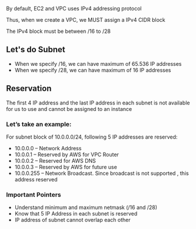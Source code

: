 By default, EC2 and VPC uses IPv4 addressing protocol


Thus, when we create a VPC, we MUST assign a IPv4 CIDR block


The IPv4 block must be between /16 to /28


## Let's do Subnet
* When we specify /16, we can have maximum of 65.536 IP addresses
* When we specify /28, we can have maximum of 16 IP addresses

## Reservation
The first 4 IP address and the last IP address in each subnet is not available for us to use and cannot be assigned to an instance

### Let’s take an example:
For subnet block of 10.0.0.0/24, following 5 IP addresses are reserved:

* 10.0.0.0 – Network Address
* 10.0.0.1 – Reserved by AWS for VPC Router
* 10.0.0.2 – Reserved for AWS DNS
* 10.0.0.3 – Reserved by AWS for future use
* 10.0.0.255 – Network Broadcast. Since broadcast is not supported , this address reserved

### Important Pointers
* Understand minimum and maximum netmask (/16 and /28)
* Know that 5 IP Address in each subnet is reserved 
* IP address of subnet cannot overlap each other
